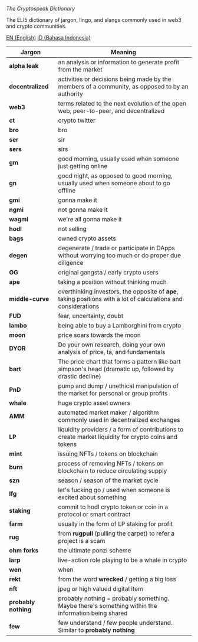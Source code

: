 *The Cryptospeak Dictionary*

The ELI5 dictionary of jargon, lingo, and slangs commonly used in web3 and crypto communities.

[EN (English)](./README.md)
[ID (Bahasa Indonesia)](./README-id.md)

|Jargon|Meaning|
|------|----|
|**alpha leak**| an analysis or information to generate profit from the market|
|**decentralized**| activities or decisions being made by the members of a community, as opposed to by an authority|
|**web3**| terms related to the next evolution of the open web, peer-to-peer, and decentralized |
|**ct**| crypto twitter |
|**bro**| bro |
|**ser**| sir |
|**sers**| sirs |
|**gm**| good morning, usually used when someone just getting online|
|**gn**| good night, as opposed to good morning, usually used when someone about to go offline|
|**gmi**| gonna make it |
|**ngmi**| not gonna make it |
|**wagmi**| we're all gonna make it |
|**hodl**| not selling |
|**bags**| owned crypto assets|
|**degen**| degenerate / trade or participate in DApps without worrying too much or do proper due diligence |
|**OG**| original gangsta / early crypto users|
|**ape**| taking a position without thinking much |
|**middle-curve**| overthinking investors, the opposite of **ape**, taking positions with a lot of calculations and considerations |
|**FUD**| fear, uncertainty, doubt |
|**lambo**| being able to buy a Lamborghini from crypto|
|**moon**| price soars towards the moon|
|**DYOR**| Do your own research, doing your own analysis of price, ta, and fundamentals |
|**bart**| The price chart that forms a pattern like bart simpson's head (dramatic up, followed by drastic decline) |
|**PnD**| pump and dump / unethical manipulation of the market for personal or group profits|
|**whale**| huge crypto asset owners|
|**AMM**| automated market maker / algorithm commonly used in decentralized exchanges|
|**LP**| liquidity providers / a form of contributions to create market liquidity for crypto coins and tokens|
|**mint**| issuing NFTs / tokens on blockchain |
|**burn**| process of removing NFTs / tokens on blockchain to reduce circulating supply|
|**szn**| season / season of the market cycle |
|**lfg**| let's fucking go / used when someone is excited about something |
|**staking**| commit to hodl crypto token or coin in a protocol or smart contract|
|**farm**| usually in the form of LP staking for profit|
|**rug**| from **rugpull** (pulling the carpet) to refer a project is a scam|
|**ohm forks**| the ultimate ponzi scheme|
|**larp**| live-action role playing to be a whale in crypto|
|**wen**| when |
|**rekt**| from the word **wrecked** / getting a big loss |
|**nft**| jpeg or high valued digital item |
|**probably nothing**| probably nothing = probably something. Maybe there's something within the information being shared |
|**few**| few understand / few people understand. Similar to **probably nothing**|
